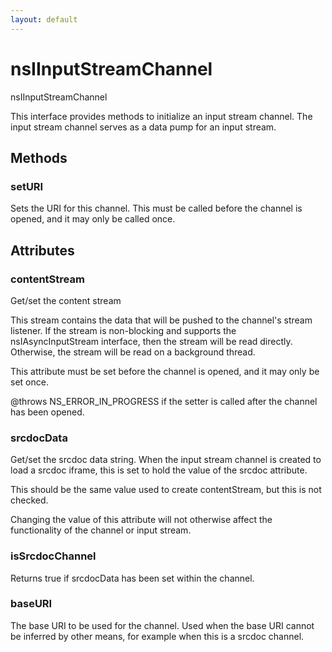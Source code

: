 ```yaml
---
layout: default
---
```


# nsIInputStreamChannel #

nsIInputStreamChannel

This interface provides methods to initialize an input stream channel.
The input stream channel serves as a data pump for an input stream.


## Methods ##

### setURI ###

Sets the URI for this channel.  This must be called before the
channel is opened, and it may only be called once.


## Attributes ##

### contentStream ###

Get/set the content stream

This stream contains the data that will be pushed to the channel's
stream listener.  If the stream is non-blocking and supports the
nsIAsyncInputStream interface, then the stream will be read directly.
Otherwise, the stream will be read on a background thread.

This attribute must be set before the channel is opened, and it may
only be set once.

@throws NS_ERROR_IN_PROGRESS if the setter is called after the channel
has been opened.


### srcdocData ###

Get/set the srcdoc data string.  When the input stream channel is 
created to load a srcdoc iframe, this is set to hold the value of the
srcdoc attribute.

This should be the same value used to create contentStream, but this is
not checked.

Changing the value of this attribute will not otherwise affect the 
functionality of the channel or input stream.


### isSrcdocChannel ###

Returns true if srcdocData has been set within the channel.


### baseURI ###

The base URI to be used for the channel.  Used when the base URI cannot
be inferred by other means, for example when this is a srcdoc channel.

